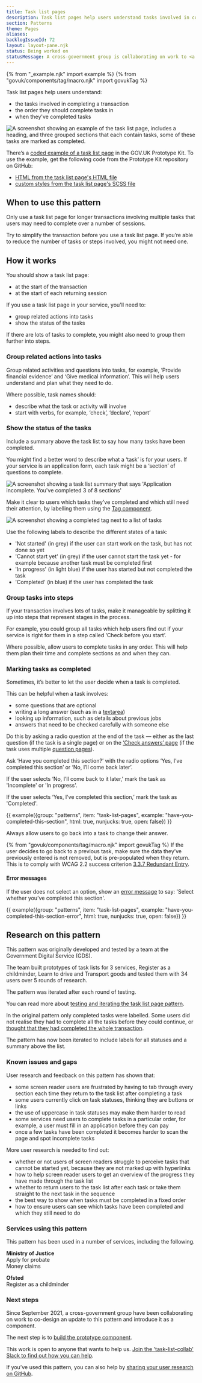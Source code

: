 ```yaml
---
title: Task list pages
description: Task list pages help users understand tasks involved in completing a transaction, the order they should complete tasks in and when they have completed tasks
section: Patterns
theme: Pages
aliases:
backlogIssueId: 72
layout: layout-pane.njk
status: Being worked on
statusMessage: A cross-government group is collaborating on work to <a class="govuk-link" href="#next-steps">update this pattern and build it as a component</a>.
---
```


{% from "_example.njk" import example %}
{% from "govuk/components/tag/macro.njk" import govukTag %}

Task list pages help users understand:

- the tasks involved in completing a transaction
- the order they should complete tasks in
- when they've completed tasks

![A screenshot showing an example of the task list page, includes a heading, and three grouped sections that each contain tasks, some of these tasks are marked as completed.](task-list-whole.svg)

There’s a [coded example of a task list page](https://prototype-kit.service.gov.uk/docs/templates/task-list) in the GOV.UK Prototype Kit. To use the example, get the following code from the Prototype Kit repository on GitHub:

- [HTML from the task list page's HTML file](https://github.com/alphagov/govuk-prototype-kit/blob/main/lib/nunjucks/templates/task-list.html)
- [custom styles from the task list page's SCSS file](https://github.com/alphagov/govuk-prototype-kit/blob/main/lib/assets/sass/patterns/_task-list.scss)

## When to use this pattern

Only use a task list page for longer transactions involving multiple tasks that users may need to complete over a number of sessions.

Try to simplify the transaction before you use a task list page. If you’re able to reduce the number of tasks or steps involved, you might not need one.

## How it works

You should show a task list page:

- at the start of the transaction
- at the start of each returning session

If you use a task list page in your service, you'll need to:

- group related actions into tasks
- show the status of the tasks

If there are lots of tasks to complete, you might also need to group them further into steps.

### Group related actions into tasks

Group related activities and questions into tasks, for example, ‘Provide financial evidence’ and ‘Give medical information’. This will help users understand and plan what they need to do.

Where possible, task names should:

- describe what the task or activity will involve
- start with verbs, for example, ‘check’, ‘declare’, ‘report’

### Show the status of the tasks

Include a summary above the task list to say how many tasks have been completed.

You might find a better word to describe what a ‘task’ is for your users. If your service is an application form, each task might be a ‘section’ of questions to complete.

![A screenshot showing a task list summary that says 'Application incomplete. You've completed 3 of 8 sections'](task-list-summary.png)

Make it clear to users which tasks they’ve completed and which still need their attention, by labelling them using the [Tag component](/components/tag/).

![A screenshot showing a completed tag next to a list of tasks](task-list-statuses.png)

Use the following labels to describe the different states of a task:

- 'Not started' (in grey) if the user can start work on the task, but has not done so yet
- 'Cannot start yet' (in grey) if the user cannot start the task yet - for example because another task must be completed first
- 'In progress' (in light blue) if the user has started but not completed the task
- 'Completed' (in blue) if the user has completed the task

### Group tasks into steps

If your transaction involves lots of tasks, make it manageable by splitting it up into steps that represent stages in the process.

For example, you could group all tasks which help users find out if your service is right for them in a step called ‘Check before you start’.

Where possible, allow users to complete tasks in any order. This will help them plan their time and complete sections as and when they can.

### Marking tasks as completed

Sometimes, it’s better to let the user decide when a task is completed.

This can be helpful when a task involves:

- some questions that are optional
- writing a long answer (such as in a [textarea](/components/textarea/))
- looking up information, such as details about previous jobs
- answers that need to be checked carefully with someone else

Do this by asking a radio question at the end of the task — either as the last question (if the task is a single page) or on the [‘Check answers’ page](/patterns/check-answers/) (if the task uses multiple [question pages](/patterns/question-pages/)).

Ask ‘Have you completed this section?’ with the radio options ‘Yes, I’ve completed this section’ or ‘No, I’ll come back later’.

If the user selects ‘No, I’ll come back to it later,’ mark the task as 'Incomplete' or 'In progress'.

If the user selects ‘Yes, I’ve completed this section,’ mark the task as 'Completed'.

{{ example({group: "patterns", item: "task-list-pages", example: "have-you-completed-this-section", html: true, nunjucks: true, open: false}) }}

Always allow users to go back into a task to change their answer.

{% from "govuk/components/tag/macro.njk" import govukTag %} If the user decides to go back to a previous task, make sure the data they’ve previously entered is not removed, but is pre-populated when they return. This is to comply with WCAG 2.2 success criterion [3.3.7 Redundant Entry](https://www.w3.org/WAI/WCAG22/Understanding/redundant-entry.html).

#### Error messages

If the user does not select an option, show an [error message](/components/error-message/) to say: 'Select whether you’ve completed this section'.

{{ example({group: "patterns", item: "task-list-pages", example: "have-you-completed-this-section-error", html: true, nunjucks: true, open: false}) }}

## Research on this pattern

This pattern was originally developed and tested by a team at the Government Digital Service (GDS).

The team built prototypes of task lists for 3 services, Register as a childminder, Learn to drive and Transport goods and tested them with 34 users over 5 rounds of research.

The pattern was iterated after each round of testing.

You can read more about [testing and iterating the task list page pattern](https://designnotes.blog.gov.uk/2017/04/04/weve-published-the-task-list-pattern/).

In the original pattern only completed tasks were labelled. Some users did not realise they had to complete all the tasks before they could continue, or [thought that they had completed the whole transaction](https://github.com/alphagov/govuk-design-system-backlog/issues/72#issuecomment-413159884).

The pattern has now been iterated to include labels for all statuses and a summary above the list.

### Known issues and gaps

User research and feedback on this pattern has shown that:

- some screen reader users are frustrated by having to tab through every section each time they return to the task list after completing a task
- some users currently click on task statuses, thinking they are buttons or links
- the use of uppercase in task statuses may make them harder to read
- some services need users to complete tasks in a particular order, for example, a user must fill in an application before they can pay
- once a few tasks have been completed it becomes harder to scan the page and spot incomplete tasks

More user research is needed to find out:

- whether or not users of screen readers struggle to perceive tasks that cannot be started yet, because they are not marked up with hyperlinks
- how to help screen reader users to get an overview of the progress they have made through the task list
- whether to return users to the task list after each task or take them straight to the next task in the sequence
- the best way to show when tasks must be completed in a fixed order
- how to ensure users can see which tasks have been completed and which they still need to do

### Services using this pattern

This pattern has been used in a number of services, including the following.

**Ministry of Justice**<br>
Apply for probate<br>
Money claims

**Ofsted**<br>
Register as a childminder

### Next steps

Since September 2021, a cross-government group have been collaborating on work to co-design an update to this pattern and introduce it as a component.

The next step is to [build the prototype component](https://github.com/alphagov/govuk-frontend/pull/2261).

This work is open to anyone that wants to help us. [Join the 'task-list-collab' Slack to find out how you can help](https://join.slack.com/t/task-list-collab/shared_invite/zt-us1bwvm8-VVemg6XFZFhdbCtedNXBSQ).

If you’ve used this pattern, you can also help by [sharing your user research on GitHub](https://github.com/alphagov/govuk-design-system-backlog/issues/72).
